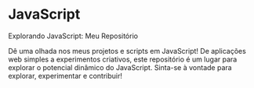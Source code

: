 # JavaScript
Explorando JavaScript: Meu Repositório

Dê uma olhada nos meus projetos e scripts em JavaScript! De aplicações web simples a experimentos criativos, este repositório é um lugar para explorar o potencial dinâmico do JavaScript. Sinta-se à vontade para explorar, experimentar e contribuir!
